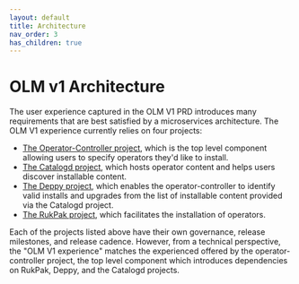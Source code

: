 ```yaml
---
layout: default
title: Architecture
nav_order: 3
has_children: true
---
```


# OLM v1 Architecture

The user experience captured in the OLM V1 PRD introduces many requirements that are best satisfied by a microservices architecture. The OLM V1 experience currently relies on four projects:
- [The Operator-Controller project](https://github.com/operator-framework/operator-controller/), which is the top level component allowing users to specify operators they'd like to install.
- [The Catalogd project](https://github.com/operator-framework/catalogd/), which hosts operator content and helps users discover installable content.
- [The Deppy project](https://github.com/operator-framework/deppy/), which enables the operator-controller to identify valid installs and upgrades from the list of installable content provided via the Catalogd project.
- [The RukPak project](https://github.com/operator-framework/rukpak/), which facilitates the installation of operators.

Each of the projects listed above have their own governance, release milestones, and release cadence. However, from a technical perspective, the "OLM V1 experience" matches the experienced offered by the operator-controller project, the top level component which introduces dependencies on RukPak, Deppy, and the Catalogd projects.

